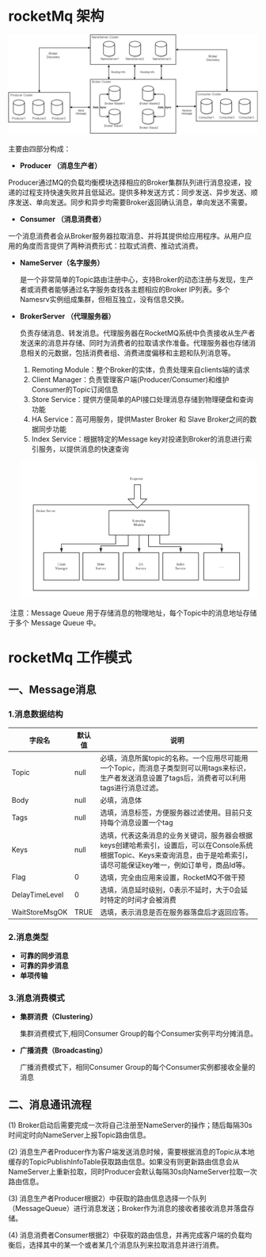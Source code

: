 # rocketMq 架构

![](../../image/rocketMq/rocketmq_architecture_1.png)

主要由四部分构成：

-  **Producer （消息生产者）**  

  Producer通过MQ的负载均衡模块选择相应的Broker集群队列进行消息投递，投递的过程支持快速失败并且低延迟。提供多种发送方式：同步发送、异步发送、顺序发送、单向发送。同步和异步均需要Broker返回确认消息，单向发送不需要。

-  **Consumer （消息消费者）** 

  一个消息消费者会从Broker服务器拉取消息、并将其提供给应用程序。从用户应用的角度而言提供了两种消费形式：拉取式消费、推动式消费。

- **NameServer（名字服务）** 

  是一个非常简单的Topic路由注册中心，支持Broker的动态注册与发现，生产者或消费者能够通过名字服务查找各主题相应的Broker IP列表。多个Namesrv实例组成集群，但相互独立，没有信息交换。

- **BrokerServer （代理服务器）**

  负责存储消息、转发消息。代理服务器在RocketMQ系统中负责接收从生产者发送来的消息并存储、同时为消费者的拉取请求作准备。代理服务器也存储消息相关的元数据，包括消费者组、消费进度偏移和主题和队列消息等。

  1. Remoting Module：整个Broker的实体，负责处理来自clients端的请求
  2. Client Manager：负责管理客户端(Producer/Consumer)和维护Consumer的Topic订阅信息
  3. Store Service：提供方便简单的API接口处理消息存储到物理硬盘和查询功能
  4. HA Service：高可用服务，提供Master Broker 和 Slave Broker之间的数据同步功能
  5. Index Service：根据特定的Message key对投递到Broker的消息进行索引服务，以提供消息的快速查询

  ![](../../image/rocketMq/rocketmq_architecture_2.png)

​	注意：Message Queue 用于存储消息的物理地址，每个Topic中的消息地址存储于多个 Message Queue 中。



# rocketMq 工作模式

## 一、Message消息

### 1.消息数据结构

| 字段名         | 默认值 | 说明                                                         |
| -------------- | ------ | ------------------------------------------------------------ |
| Topic          | null   | 必填，消息所属topic的名称。一个应用尽可能用一个Topic，而消息子类型则可以用tags来标识，生产者发送消息设置了tags后，消费者可以利用tags进行消息过滤。 |
| Body           | null   | 必填，消息体                                                 |
| Tags           | null   | 选填，消息标签，方便服务器过滤使用。目前只支持每个消息设置一个tag |
| Keys           | null   | 选填，代表这条消息的业务关键词，服务器会根据keys创建哈希索引，设置后，可以在Console系统根据Topic、Keys来查询消息，由于是哈希索引，请尽可能保证key唯一，例如订单号，商品Id等。 |
| Flag           | 0      | 选填，完全由应用来设置，RocketMQ不做干预                     |
| DelayTimeLevel | 0      | 选填，消息延时级别，0表示不延时，大于0会延时特定的时间才会被消费 |
| WaitStoreMsgOK | TRUE   | 选填，表示消息是否在服务器落盘后才返回应答。                 |

### 2.消息类型

- **可靠的同步消息**
- **可靠的异步消息**
- **单项传输**

### 3.消息消费模式

- **集群消费（Clustering）**

  集群消费模式下,相同Consumer Group的每个Consumer实例平均分摊消息。

- **广播消费（Broadcasting）**

  广播消费模式下，相同Consumer Group的每个Consumer实例都接收全量的消息



## 二、消息通讯流程

(1) Broker启动后需要完成一次将自己注册至NameServer的操作；随后每隔30s时间定时向NameServer上报Topic路由信息。

(2) 消息生产者Producer作为客户端发送消息时候，需要根据消息的Topic从本地缓存的TopicPublishInfoTable获取路由信息。如果没有则更新路由信息会从NameServer上重新拉取，同时Producer会默认每隔30s向NameServer拉取一次路由信息。

(3) 消息生产者Producer根据2）中获取的路由信息选择一个队列（MessageQueue）进行消息发送；Broker作为消息的接收者接收消息并落盘存储。

(4) 消息消费者Consumer根据2）中获取的路由信息，并再完成客户端的负载均衡后，选择其中的某一个或者某几个消息队列来拉取消息并进行消费。
